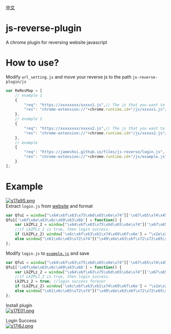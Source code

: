 [中文](https://github.com/JamesHoi/js-reverse-plugin/blob/main/README-CN.md)   
# js-reverse-plugin
A chrome plugin for reversing website javascript  

# How to use?
Modify `url_setting.js` and move your reverse js to the path `js-reverse-plugin/js`
```javascript
var ReResMap = [
	// example 1
	{
		"req": "https://xxxxxxxx/xxxxx1.js",// The js that you want to reverse 
		"res": "chrome-extension://"+chrome.runtime.id+"/js/xxxxx1.js"// Your js file which will save in plugin
	},
	// example 2
	{
		"req": "https://xxxxxxxx/xxxxx2.js",// The js that you want to reverse 
		"res": "chrome-extension://"+chrome.runtime.id+"/js/xxxxx2.js"// Your js file which will save in plugin
	},
	// example
	{
		"req": "https://jameshoi.github.io/files/js-reverse/login.js",
		"res": "chrome-extension://"+chrome.runtime.id+"/js/example.js"
	}
];
```

# Example
[![s17a9S.png](https://s3.ax1x.com/2021/01/11/s17a9S.png)](https://imgchr.com/i/s17a9S)  
Extract `login.js` from [website](https://jameshoi.github.io/files/js-reverse) and format
```javascript
var Qfu1 = window["\x64\x6f\x63\x75\x6d\x65\x6e\x74"]['\x67\x65\x74\x45\x6c\x65\x6d\x65\x6e\x74\x42\x79\x49\x64']('\x62\x74\x6e');
Qfu1['\x6f\x6e\x63\x6c\x69\x63\x6b'] = function() {
    var LkZPLz_2 = window["\x64\x6f\x63\x75\x6d\x65\x6e\x74"]['\x67\x65\x74\x45\x6c\x65\x6d\x65\x6e\x74\x73\x42\x79\x4e\x61\x6d\x65']("\x75\x73\x65\x72\x6e\x61\x6d\x65")[0]['\x76\x61\x6c\x75\x65'] == "\x61\x64\x6d\x69\x6e" && window["\x64\x6f\x63\x75\x6d\x65\x6e\x74"]['\x67\x65\x74\x45\x6c\x65\x6d\x65\x6e\x74\x73\x42\x79\x4e\x61\x6d\x65']("\x70\x61\x73\x73\x77\x6f\x72\x64")[0]['\x76\x61\x6c\x75\x65'] == "\x61\x64\x6d\x69\x6e"; //username admin, password admin
    //if LkZPLz_2 is true, then login success.
    if (LkZPLz_2) window['\x6c\x6f\x63\x61\x74\x69\x6f\x6e'] = "\x2e\x2f\x6c\x6f\x67\x69\x6e\x2e\x68\x74\x6d\x6c";
    else window["\x61\x6c\x65\x72\x74"]("\x49\x6e\x63\x6f\x72\x72\x65\x63\x74 \x75\x73\x65\x72\x6e\x61\x6d\x65 \x6f\x72 \x70\x61\x73\x73\x77\x6f\x72\x64\x2e")
};
```
Modify `login.js` to [`example.js`](https://github.com/JamesHoi/js-reverse-plugin/blob/main/js/example.js) and save
```javascript
var Qfu1 = window["\x64\x6f\x63\x75\x6d\x65\x6e\x74"]['\x67\x65\x74\x45\x6c\x65\x6d\x65\x6e\x74\x42\x79\x49\x64']('\x62\x74\x6e');
Qfu1['\x6f\x6e\x63\x6c\x69\x63\x6b'] = function() {
    var LkZPLz_2 = window["\x64\x6f\x63\x75\x6d\x65\x6e\x74"]['\x67\x65\x74\x45\x6c\x65\x6d\x65\x6e\x74\x73\x42\x79\x4e\x61\x6d\x65']("\x75\x73\x65\x72\x6e\x61\x6d\x65")[0]['\x76\x61\x6c\x75\x65'] == "\x61\x64\x6d\x69\x6e" && window["\x64\x6f\x63\x75\x6d\x65\x6e\x74"]['\x67\x65\x74\x45\x6c\x65\x6d\x65\x6e\x74\x73\x42\x79\x4e\x61\x6d\x65']("\x70\x61\x73\x73\x77\x6f\x72\x64")[0]['\x76\x61\x6c\x75\x65'] == "\x61\x64\x6d\x69\x6e"; //username admin, password admin
    //if LkZPLz_2 is true, then login success.
    LkZPLz_2 = true; //login success forever
    if (LkZPLz_2) window['\x6c\x6f\x63\x61\x74\x69\x6f\x6e'] = "\x2e\x2f\x6c\x6f\x67\x69\x6e\x2e\x68\x74\x6d\x6c";
    else window["\x61\x6c\x65\x72\x74"]("\x49\x6e\x63\x6f\x72\x72\x65\x63\x74 \x75\x73\x65\x72\x6e\x61\x6d\x65 \x6f\x72 \x70\x61\x73\x73\x77\x6f\x72\x64\x2e")
};
```
Install plugin  
[![s17E01.png](https://s3.ax1x.com/2021/01/11/s17E01.png)](https://imgchr.com/i/s17E01)  

Login Success  
[![s17i6J.png](https://s3.ax1x.com/2021/01/11/s17i6J.png)](https://imgchr.com/i/s17i6J)
